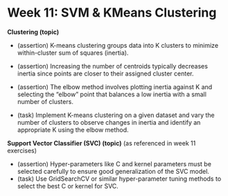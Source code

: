 # Week 11: SVM & KMeans Clustering
**Clustering (topic)**  
- (assertion) K-means clustering groups data into K clusters to minimize within-cluster sum of squares (inertia).  
- (assertion) Increasing the number of centroids typically decreases inertia since points are closer to their assigned cluster center.  
- (assertion) The elbow method involves plotting inertia against K and selecting the “elbow” point that balances a low inertia with a small number of clusters.

- (task) Implement K-means clustering on a given dataset and vary the number of clusters to observe changes in inertia and identify an appropriate K using the elbow method.

**Support Vector Classifier (SVC) (topic)** (as referenced in week 11 exercises)  
- (assertion) Hyper-parameters like C and kernel parameters must be selected carefully to ensure good generalization of the SVC model.  
- (task) Use GridSearchCV or similar hyper-parameter tuning methods to select the best C or kernel for SVC.
